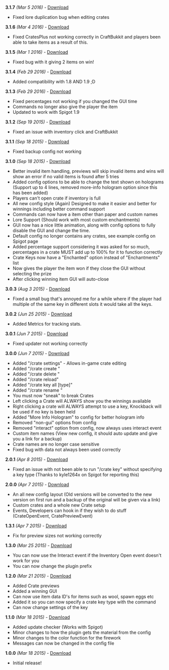 **3.1.7** *(Mar 5 2016)* - [Download](https://www.spigotmc.org/resources/cratesplus-custom-crates-free-1-8-x.5018/download?version=73107)
- Fixed lore duplication bug when editing crates

**3.1.6** *(Mar 4 2016)* - [Download](https://www.spigotmc.org/resources/cratesplus-custom-crates-free-1-8-x.5018/download?version=72888)
- Fixed CratesPlus not working correctly in CraftBukkit and players been able to take items as a result of this.

**3.1.5** *(Mar 1 2016)* - [Download](https://www.spigotmc.org/resources/cratesplus-custom-crates-free-1-8-x.5018/download?version=71841)
- Fixed bug with it giving 2 items on win!

**3.1.4** *(Feb 29 2016)* - [Download](https://www.spigotmc.org/resources/cratesplus-custom-crates-free-1-8-x.5018/download?version=71810)
- Added compatibility with 1.8 AND 1.9 ;D

**3.1.3** *(Feb 29 2016)* - [Download](https://www.spigotmc.org/resources/cratesplus-custom-crates-free-1-8-x.5018/download?version=71808)
- Fixed percentages not working if you changed the GUI time
- Commands no longer also give the player the item
- Updated to work with Spigot 1.9

**3.1.2** *(Sep 19 2015)* - [Download](https://www.spigotmc.org/resources/cratesplus-custom-crates-free-1-8-x.5018/download?version=45323)
- Fixed an issue with inventory click and CraftBukkit

**3.1.1** *(Sep 18 2015)* - [Download](https://www.spigotmc.org/resources/cratesplus-custom-crates-free-1-8-x.5018/download?version=45143)
- Fixed backup config not working

**3.1.0** *(Sep 18 2015)* - [Download](https://www.spigotmc.org/resources/cratesplus-custom-crates-free-1-8-x.5018/download?version=45142)
- Better invalid item handling, previews will skip invalid items and wins will show an error if no valid items is found after 5 tries
- Added config options to be able to change the text shown on holograms (Support up to 4 lines, removed more-info hologram option since this has been added)
- Players can't open crate if inventory is full
- All new config style (Again) Designed to make it easier and better for winnings including better command support
- Commands can now have a item other than paper and custom names
- Lore Support (Should work with most custom enchantments)
- GUI now has a nice little animation, along with config options to fully disable the GUI and change the time.
- Default config no longer contains any crates, see example config on Spigot page
- Added percentage support considering it was asked for so much, percentages in a crate MUST add up to 100% for it to function correctly
- Crate Keys now have a "Enchanted" option instead of "Enchantments" list
- Now gives the player the item won if they close the GUI without selecting the prize
- After clicking winning item GUI will auto-close

**3.0.3** *(Aug 3 2015)* - [Download](https://www.spigotmc.org/resources/cratesplus-custom-crates-free-1-8-x.5018/download?version=37596)
- Fixed a small bug that's annoyed me for a while where if the player had multiple of the same key in different slots it would take all the keys.

**3.0.2** *(Jun 25 2015)* - [Download](https://www.spigotmc.org/resources/cratesplus-custom-crates-free-1-8-x.5018/download?version=31200)
- Added Metrics for tracking stats.

**3.0.1** *(Jun 7 2015)* - [Download](https://www.spigotmc.org/resources/cratesplus-custom-crates-free-1-8-x.5018/download?version=28510)
- Fixed updater not working correctly

**3.0.0** *(Jun 7 2015)* - [Download](https://www.spigotmc.org/resources/cratesplus-custom-crates-free-1-8-x.5018/download?version=28505)
- Added "/crate settings" - Allows in-game crate editing
- Added "/crate create <name>"
- Added "/crate delete <name>"
- Added "/crate reload"
- Added "/crate key all [type]"
- Added "/crate rename <old> <new>"
- You must now "sneak" to break Crates
- Left clicking a Crate will ALWAYS show you the winnings available
- Right clicking a crate will ALWAYS attempt to use a key, Knockback will be used if no key is been held
- Added "More Info Hologram" to config for better hologram info
- Removed "non-gui" options from config
- Removed "interact" option from config, now always uses interact event
- Custom item names (View new config, it should auto update and give you a link for a backup)
- Crate names are no longer case sensitive
- Fixed bug with data not always been used correctly

**2.0.1** *(Apr 8 2015)* - [Download](https://www.spigotmc.org/resources/cratesplus-custom-crates-free-1-8-x.5018/download?version=20207)
- Fixed an issue with not been able to run "/crate key" without specifying a key type (Thanks to kyle1264x on Spigot for reporting this)

**2.0.0** *(Apr 7 2015)* - [Download](https://www.spigotmc.org/resources/cratesplus-custom-crates-free-1-8-x.5018/download?version=20057)
- An all new config layout (Old versions will be converted to the new version on first run and a backup of the original will be given via a link)
- Custom crates and a whole new Crate setup
- Events, Developers can hook in if they wish to do stuff (CrateOpenEvent, CratePreviewEvent)

**1.3.1** *(Apr 7 2015)* - [Download](https://www.spigotmc.org/resources/cratesplus-custom-crates-free-1-8-x.5018/download?version=20026)
- Fix for preview sizes not working correctly

**1.3.0** *(Mar 25 2015)* - [Download](https://www.spigotmc.org/resources/cratesplus-custom-crates-free-1-8-x.5018/download?version=18365)
- You can now use the Interact event if the Inventory Open event doesn't work for you
- You can now change the plugin prefix

**1.2.0** *(Mar 21 2015)* - [Download](https://www.spigotmc.org/resources/cratesplus-custom-crates-free-1-8-x.5018/download?version=17899)
- Added Crate previews
- Added a winning GUI
- Can now use item data ID's for items such as wool, spawn eggs etc
- Added it so you can now specify a crate key type with the command
- Can now change settings of the key

**1.1.0** *(Mar 18 2015)* - [Download](https://www.spigotmc.org/resources/cratesplus-custom-crates-free-1-8-x.5018/download?version=17519)
- Added update checker (Works with Spigot)
- Minor changes to how the plugin gets the material from the config
- Minor changes to the color function for the firework
- Messages can now be changed in the config file

**1.0.0** *(Mar 18 2015)* - [Download](https://www.spigotmc.org/resources/cratesplus-custom-crates-free-1-8-x.5018/download?version=17486)
- Initial release!